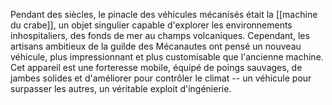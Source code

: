 Pendant des siècles, le pinacle des véhicules mécanisés était la [[machine du crabe]], un objet singulier capable d'explorer les environnements inhospitaliers, des fonds de mer au champs volcaniques. Cependant, les artisans ambitieux de la guilde des Mécanautes ont pensé un nouveau véhicule, plus impressionnant et plus customisable que l'ancienne machine. Cet appareil est une forteresse mobile, équipé de poings sauvages, de jambes solides et d'améliorer pour contrôler le climat -- un véhicule pour surpasser les autres, un véritable exploit d'ingénierie.